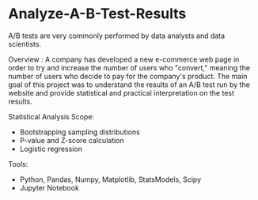 # Analyze-A-B-Test-Results
A/B tests are very commonly performed by data analysts and data scientists.

Overview :
A company has developed a new e-commerce web page in order to try and increase the number of users who "convert," 
 meaning the number of users who decide to pay for the company's product.
The main goal of this project was to understand the results of an A/B test run by the website and provide statistical and practical interpretation on the test results.

Statistical Analysis Scope:
* Bootstrapping sampling distributions
* P-value and Z-score calculation
* Logistic regression

Tools:
* Python, Pandas, Numpy, Matplotlib, StatsModels, Scipy
* Jupyter Notebook

